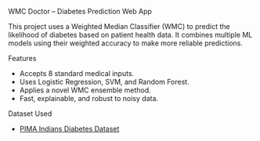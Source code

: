 WMC Doctor – Diabetes Prediction Web App

This project uses a Weighted Median Classifier (WMC) to predict the likelihood of diabetes based on patient health data. It combines multiple ML models using their weighted accuracy to make more reliable predictions.

Features
- Accepts 8 standard medical inputs.
- Uses Logistic Regression, SVM, and Random Forest.
- Applies a novel WMC ensemble method.
- Fast, explainable, and robust to noisy data.



 Dataset Used
- [PIMA Indians Diabetes Dataset](https://www.kaggle.com/datasets/uciml/pima-indians-diabetes-database)

